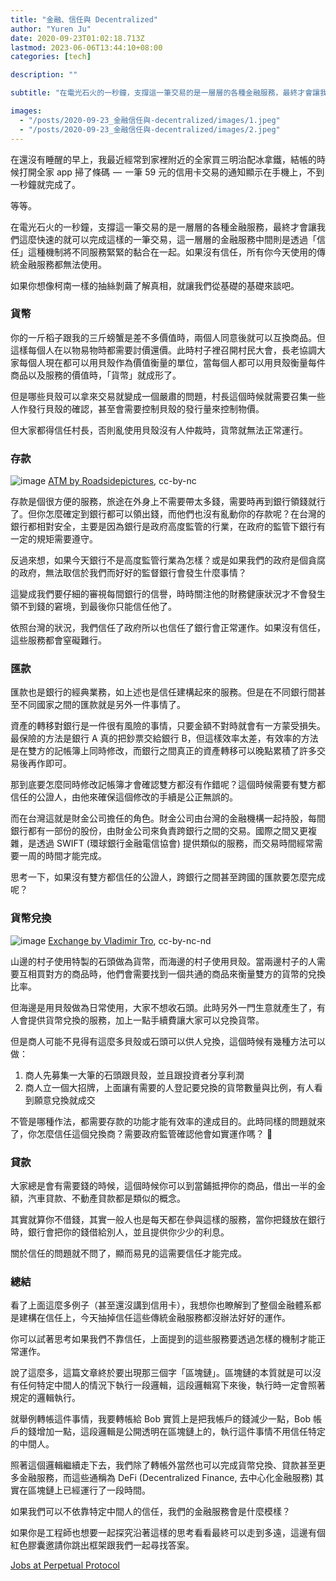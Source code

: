```yaml
---
title: "金融、信任與 Decentralized"
author: "Yuren Ju"
date: 2020-09-23T01:02:18.713Z
lastmod: 2023-06-06T13:44:10+08:00
categories: [tech]

description: ""

subtitle: "在電光石火的一秒鐘，支撐這一筆交易的是一層層的各種金融服務，最終才會讓我們這麼快速的就可以完成這樣的一筆交易，這一層層的金融服務中間則是透過「信任」這種機制將不同服務緊緊的黏合在一起。如果沒有信任，所有你今天使用的傳統金融服務都無法使用。"

images:
  - "/posts/2020-09-23_金融信任與-decentralized/images/1.jpeg"
  - "/posts/2020-09-23_金融信任與-decentralized/images/2.jpeg"
---
```


在還沒有睡醒的早上，我最近經常到家裡附近的全家買三明治配冰拿鐵，結帳的時候打開全家 app 掃了條碼  —  一筆 59 元的信用卡交易的通知顯示在手機上，不到一秒鐘就完成了。

等等。

在電光石火的一秒鐘，支撐這一筆交易的是一層層的各種金融服務，最終才會讓我們這麼快速的就可以完成這樣的一筆交易，這一層層的金融服務中間則是透過「信任」這種機制將不同服務緊緊的黏合在一起。如果沒有信任，所有你今天使用的傳統金融服務都無法使用。

如果你想像柯南一樣的抽絲剝繭了解真相，就讓我們從基礎的基礎來談吧。

### 貨幣

你的一斤稻子跟我的三斤螃蟹是差不多價值時，兩個人同意後就可以互換商品。但這樣每個人在以物易物時都需要討價還價。此時村子裡召開村民大會，長老協調大家每個人現在都可以用貝殼作為價值衡量的單位，當每個人都可以用貝殼衡量每件商品以及服務的價值時，「貨幣」就成形了。

但是哪些貝殼可以拿來交易就變成一個嚴肅的問題，村長這個時候就需要召集一些人作發行貝殼的確認，甚至會需要控制貝殼的發行量來控制物價。

但大家都得信任村長，否則亂使用貝殼沒有人仲裁時，貨幣就無法正常運行。

### 存款

![image](/posts/2020-09-23_金融信任與-decentralized/images/1.jpeg#layoutTextWidth)
[ATM by Roadsidepictures](https://www.flickr.com/photos/roadsidepictures/3347040993/), cc-by-nc

存款是個很方便的服務，旅途在外身上不需要帶太多錢，需要時再到銀行領錢就行了。但你怎麼確定到銀行都可以領出錢，而他們也沒有亂動你的存款呢？在台灣的銀行都相對安全，主要是因為銀行是政府高度監管的行業，在政府的監管下銀行有一定的規矩需要遵守。

反過來想，如果今天銀行不是高度監管行業為怎樣？或是如果我們的政府是個貪腐的政府，無法取信於我們而好好的監督銀行會發生什麼事情？

這變成我們要仔細的審視每間銀行的信譽，時時關注他的財務健康狀況才不會發生領不到錢的窘境，到最後你只能信任他了。

依照台灣的狀況，我們信任了政府所以也信任了銀行會正常運作。如果沒有信任，這些服務都會窒礙難行。

### 匯款

匯款也是銀行的經典業務，如上述也是信任建構起來的服務。但是在不同銀行間甚至不同國家之間的匯款就是另外一件事情了。

資產的轉移對銀行是一件很有風險的事情，只要金額不對時就會有一方蒙受損失。最保險的方法是銀行 A 真的把鈔票交給銀行 B，但這樣效率太差，有效率的方法是在雙方的記帳簿上同時修改，而銀行之間真正的資產轉移可以晚點累積了許多交易後再作即可。

那到底要怎麼同時修改記帳簿才會確認雙方都沒有作錯呢？這個時候需要有雙方都信任的公證人，由他來確保這個修改的手續是公正無誤的。

而在台灣這就是財金公司擔任的角色。財金公司由台灣的金融機構一起持股，每間銀行都有一部份的股份，由財金公司來負責跨銀行之間的交易。國際之間又更複雜，是透過 SWIFT (環球銀行金融電信協會) 提供類似的服務，而交易時間經常需要一周的時間才能完成。

思考一下，如果沒有雙方都信任的公證人，跨銀行之間甚至跨國的匯款要怎麼完成呢？

### 貨幣兌換

![image](/posts/2020-09-23_金融信任與-decentralized/images/2.jpeg#layoutTextWidth)
[Exchange by Vladimir Tro](https://www.flickr.com/photos/149732725@N08/34590849396/), cc-by-nc-nd

山邊的村子使用特製的石頭做為貨幣，而海邊的村子使用貝殼。當兩邊村子的人需要互相買對方的商品時，他們會需要找到一個共通的商品來衡量雙方的貨幣的兌換比率。

但海邊是用貝殼做為日常使用，大家不想收石頭。此時另外一門生意就產生了，有人會提供貨幣兌換的服務，加上一點手續費讓大家可以兌換貨幣。

但是商人可能不見得有這麼多貝殼或石頭可以供人兌換，這個時候有幾種方法可以做：

1.  商人先募集一大筆的石頭跟貝殼，並且跟投資者分享利潤
2.  商人立一個大招牌，上面讓有需要的人登記要兌換的貨幣數量與比例，有人看到願意兌換就成交

不管是哪種作法，都需要存款的功能才能有效率的達成目的。此時同樣的問題就來了，你怎麼信任這個兌換商？需要政府監管確認他會如實運作嗎？ 🧐

### 貸款

大家總是會有需要錢的時候，這個時候你可以到當鋪抵押你的商品，借出一半的金額，汽車貸款、不動產貸款都是類似的概念。

其實就算你不借錢，其實一般人也是每天都在參與這樣的服務，當你把錢放在銀行時，銀行會把你的錢借給別人，並且提供你少少的利息。

關於信任的問題就不問了，顯而易見的這需要信任才能完成。

### 總結

看了上面這麼多例子（甚至還沒講到信用卡），我想你也瞭解到了整個金融體系都是建構在信任上，今天抽掉信任這些傳統金融服務都沒辦法好好的運作。

你可以試著思考如果我們不靠信任，上面提到的這些服務要透過怎樣的機制才能正常運作。

說了這麼多，這篇文章終於要出現那三個字「區塊鏈」。區塊鏈的本質就是可以沒有任何特定中間人的情況下執行一段邏輯，這段邏輯寫下來後，執行時一定會照著規定的邏輯執行。

就舉例轉帳這件事情，我要轉帳給 Bob 實質上是把我帳戶的錢減少一點，Bob 帳戶的錢增加一點，這段邏輯是公開透明在區塊鏈上的，執行這件事情不用信任特定的中間人。

照著這個邏輯繼續走下去，我們除了轉帳外當然也可以完成貨幣兌換、貸款甚至更多金融服務，而這些通稱為 DeFi (Decentralized Finance, 去中心化金融服務) 其實在區塊鏈上已經運行了一段時間。

如果我們可以不依靠特定中間人的信任，我們的金融服務會是什麼模樣？

如果你是工程師也想要一起探究沿著這樣的思考看看最終可以走到多遠，這邊有個紅色膠囊邀請你跳出框架跟我們一起尋找答案。

[Jobs at Perpetual Protocol](https://jobs.perp.fi/)

